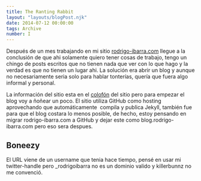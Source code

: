 ```yaml
---
title: The Ranting Rabbit
layout: "layouts/blogPost.njk"
date: 2014-07-12 00:00:00 
tags: Archive
number: I
---
```


Después de un mes trabajando en mi sitio [rodrigo-ibarra.com](http://rodrigo-ibarra.com) llegue a la conclusión de que ahi solamente quiero tener cosas de trabajo, tengo un chingo de posts escritos que no tienen nada que ver con lo que hago y la verdad es que no tienen un lugar ahi. La solución era abrir un blog y aunque no necesariamente seria solo para hablar tonterías, quería que fuera algo informal y personal.

<!-- excerpt -->

La información del sitio esta en el [colofón](/info/) del sitio pero para empezar el blog voy a ñoñear un poco. El sitio utiliza GitHub como hosting aprovechando que automáticamente  compila y publica Jekyll, también fue para que el blog costara lo menos posible, de hecho, estoy pensando en migrar rodrigo-ibarra.com a GitHub y dejar este como blog.rodrigo-ibarra.com pero eso sera despues.

## Boneezy
El URL viene de un username que tenia hace tiempo, pensé en usar mi twitter-handle pero _rodrigoibarra no es un dominio valido y killerbunnz no me convenció. 
